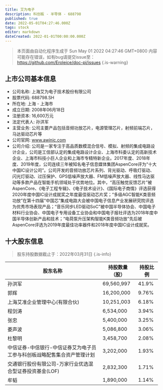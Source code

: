```yaml
---
title: 艾为电子
description: 科创板 - 半导体 - 688798
published: true
date: 2022-05-01T04:27:46.000Z
tags: stock
editor: markdown
dateCreated: 2022-01-01T00:00:00.000Z
---
```


> 本页面由自动化程序生成于 Sun May 01 2022 04:27:46 GMT+0800
> 内容可能存在错误，如有bug请提交issue至：https://github.com/Eroleice/doc-pi/issues
{.is-warning}

## 上市公司基本信息
- 公司名称: 上海艾为电子技术股份有限公司
- 股票代码: 688798.SH
- 所在地: 上海 - 上海市
- 成立日期: 2008年06月18日
- 注册资本: 16,600万元
- 法定代表人: 孙洪军
- 主营业务: 公司主要产品包括音频功放芯片，电源管理芯片，射频前端芯片，马达驱动芯片等
- 公司官网: www.awinic.com
- 公司介绍: 公司是一家专注于高品质数模混合信号、模拟、射频的集成电路设计企业，公司是工信部认定的集成电路设计企业、上海市科委认定的高新技术企业、上海市科技小巨人企业和上海市专精特新企业。2017年度、2018年度、2019年度，公司连续三年被知名电子信息媒体集团AspenCore评为“十大中国IC设计公司”。公司开发的音频功放芯片系列、背光驱动、呼吸灯驱动、闪光灯驱动、过压保护、GPS低噪声放大器、FM低噪声放大器、线性马达驱动等多款产品在智能手机领域处于优势地位。其中，“高压触觉反馈芯片”被AspenCore、《电子工程专辑》、《电子技术设计》、《国际电子商情》评选获得2020年度中国IC设计成就奖之年度最佳驱动芯片奖；“多级AGC智能K类音频功放”在第十四届“中国芯”集成电路大会被中国电子信息产业发展研究院评选为优秀市场表现产品；“音乐同步LED驱动SoC”被中国半导体协会、中国电子材料行业协会、中国电子专用设备工业协会和中国电子报社评选为2018年度中国半导体创新产品和技术；“电荷泵升压架构智能K类音频功放”先后被AspenCore评选为2019年度最佳功率器件和2018年度中国IC设计成就奖。


## 十大股东信息
> 股东持股数据截止于：2022年03月31日
{.is-info}

| 股东名称 | 持股数量（股） | 持股比例 |
| --- | --- | --- |
| 孙洪军 | 69,560,997 | 41.9% |
| 郭辉 | 16,200,000 | 9.76% |
| 上海艾准企业管理中心(有限合伙) | 10,251,003 | 6.18% |
| 程剑涛 | 6,534,000 | 3.94% |
| 张忠 | 5,400,000 | 3.25% |
| 娄声波 | 5,086,800 | 3.06% |
| 杜黎明 | 3,458,700 | 2.08% |
| 中信证券-中信银行-中信证券艾为电子员工参与科创板战略配售集合资产管理计划 | 3,202,000 | 1.93% |
| 交通银行股份有限公司-万家行业优选混合型证券投资基金(LOF) | 2,832,300 | 1.71% |
| 牟韬 | 1,890,000 | 1.14% |




